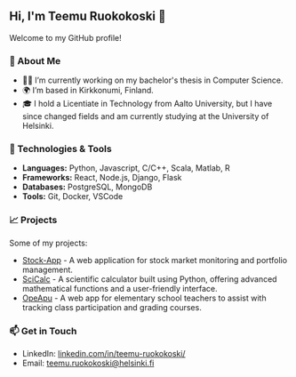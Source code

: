 ## Hi, I'm Teemu Ruokokoski 👋

Welcome to my GitHub profile!

### 🌱 About Me
- 👨‍💻 I’m currently working on my bachelor's thesis in Computer Science.
- 🌍 I’m based in Kirkkonumi, Finland.
- 🎓 I hold a Licentiate in Technology from Aalto University, but I have since changed fields and am currently studying at the University of Helsinki.

### 🔧 Technologies & Tools
- **Languages:** Python, Javascript, C/C++, Scala, Matlab, R
- **Frameworks:** React, Node.js, Django, Flask
- **Databases:** PostgreSQL, MongoDB
- **Tools:** Git, Docker, VSCode

### 📈 Projects
Some of my projects:
- [Stock-App](https://github.com/ruokokoski/stock-app) - A web application for stock market monitoring and portfolio management.
- [SciCalc](https://github.com/ruokokoski/ot-harjoitustyo) - A scientific calculator built using Python, offering advanced mathematical functions and a user-friendly interface.
- [OpeApu](https://github.com/ruokokoski/opeapu) - A web app for elementary school teachers to assist with tracking class participation and grading courses.

### 📫 Get in Touch
- LinkedIn: [linkedin.com/in/teemu-ruokokoski/](https://www.linkedin.com/in/teemu-ruokokoski/)
- Email: teemu.ruokokoski@helsinki.fi

<!--
**ruokokoski/ruokokoski** is a ✨ _special_ ✨ repository because its `README.md` (this file) appears on your GitHub profile.

Here are some ideas to get you started:

- 🔭 I’m currently working on ...
- 🌱 I’m currently learning ...
- 👯 I’m looking to collaborate on ...
- 🤔 I’m looking for help with ...
- 💬 Ask me about ...
- 📫 How to reach me: ...
- 😄 Pronouns: ...
- ⚡ Fun fact: ...
-->
